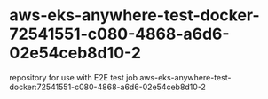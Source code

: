 # aws-eks-anywhere-test-docker-72541551-c080-4868-a6d6-02e54ceb8d10-2
repository for use with E2E test job aws-eks-anywhere-test-docker:72541551-c080-4868-a6d6-02e54ceb8d10-2

